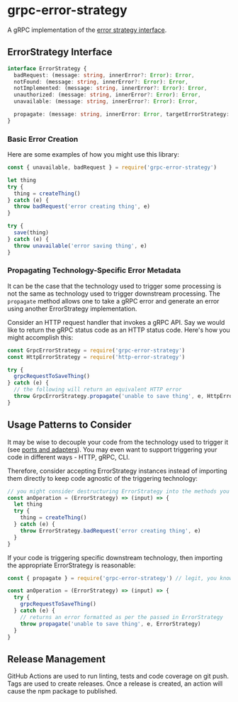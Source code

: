 # grpc-error-strategy

A gRPC implementation of the [error strategy interface](#error-strategy-interface).

## ErrorStrategy Interface

```typescript
interface ErrorStrategy {
  badRequest: (message: string, innerError?: Error): Error,
  notFound: (message: string, innerError?: Error): Error,
  notImplemented: (message: string, innerError?: Error): Error,
  unauthorized: (message: string, innerError?: Error): Error,
  unavailable: (message: string, innerError?: Error): Error,

  propagate: (message: string, innerError: Error, targetErrorStrategy: ErrorStrategy): Error
}
```

### Basic Error Creation

Here are some examples of how you might use this library:

```javascript
const { unavailable, badRequest } = require('grpc-error-strategy')

let thing
try {
  thing = createThing()
} catch (e) {
  throw badRequest('error creating thing', e)
}

try {
  save(thing)
} catch (e) {
  throw unavailable('error saving thing', e)
}
```

### Propagating Technology-Specific Error Metadata

It can be the case that the technology used to trigger some processing is not the same as technology used to trigger downstream processing. The `propagate` method allows one to take a gRPC error and generate an error using another ErrorStrategy implementation.

Consider an HTTP request handler that invokes a gRPC API. Say we would like to return the gRPC status code as an HTTP status code. Here's how you might accomplish this:

```javascript
const GrpcErrorStrategy = require('grpc-error-strategy')
const HttpErrorStrategy = require('http-error-strategy')

try {
  grpcRequestToSaveThing()
} catch (e) {
  // the following will return an equivalent HTTP error
  throw GrpcErrorStrategy.propagate('unable to save thing', e, HttpErrorStrategy)
}
```

## Usage Patterns to Consider

It may be wise to decouple your code from the technology used to trigger it (see [ports and adapters](http://wiki.c2.com/?PortsAndAdaptersArchitecture)). You may even want to support triggering your code in different ways - HTTP, gRPC, CLI.

Therefore, consider accepting ErrorStrategy instances instead of importing them directly to keep code agnostic of the triggering technology:

```javascript
// you might consider destructuring ErrorStrategy into the methods you need...
const anOperation = (ErrorStrategy) => (input) => {
  let thing
  try {
    thing = createThing()
  } catch (e) {
    throw ErrorStrategy.badRequest('error creating thing', e)
  }
}
```

If your code is triggering specific downstream technology, then importing the appropriate ErrorStrategy is reasonable:

```javascript
const { propagate } = require('grpc-error-strategy') // legit, you know it's gRPC your calling

const anOperation = (ErrorStrategy) => (input) => {
  try {
    grpcRequestToSaveThing()
  } catch (e) {
    // returns an error formatted as per the passed in ErrorStrategy
    throw propagate('unable to save thing', e, ErrorStrategy)
  }
}
```

## Release Management

GitHub Actions are used to run linting, tests and code coverage on git push. Tags are used to create releases. Once a release is created, an action will cause the npm package to published.
